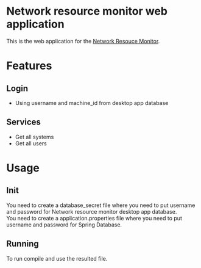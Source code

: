 # Network resource monitor web application
This is the web application for the [Network Resouce Monitor](https://github.com/q1e123/Network-resource-monitor).

# Features
## Login
* Using username and machine_id from desktop app database

## Services
* Get all systems
* Get all users

# Usage
## Init
You need to create a database_secret file where you need to put username and password for Network resource monitor desktop app
database.  
You need to create a application.properties file where you need to put username and password for Spring Database.

## Running
To run compile and use the resulted file.